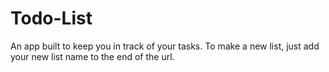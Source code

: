 # Todo-List
An app built to keep you in track of your tasks.  To make a new list, just add your new list name to the end of the url.
